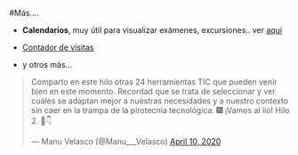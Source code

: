 #Más....

- **Calendarios**, muy útil para visualizar exámenes, excursiones.. ver [aquí](https://catedu.gitbooks.io/aprendizaje-colaborativo-con-blog/content/calendarios.html)

- [Contador de visitas](https://catedu.gitbooks.io/aprendizaje-colaborativo-con-blog/content/contador_de_visitas.html)

- y otros más...

<blockquote class="twitter-tweet"><p lang="es" dir="ltr">Comparto en este hilo otras 24 herramientas TIC que pueden venir bien en este momento. Recordad que se trata de seleccionar y ver cuáles se adaptan mejor a nuestras necesidades y a nuestro contexto sin caer en la trampa de la pirotecnia tecnológica. 🎆 ¡Vamos al lío! Hilo 2. 🧵👇</p>&mdash; Manu Velasco (@Manu___Velasco) <a href="https://twitter.com/Manu___Velasco/status/1248508305519128576?ref_src=twsrc%5Etfw">April 10, 2020</a></blockquote> <script async src="https://platform.twitter.com/widgets.js" charset="utf-8"></script> 